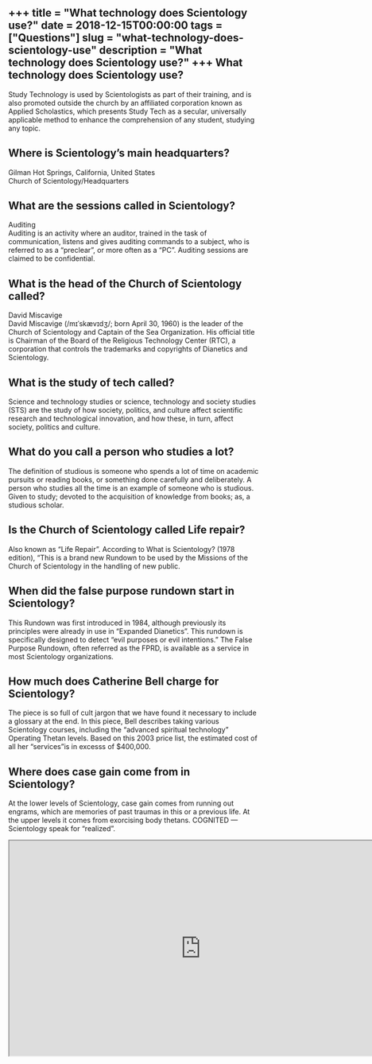+++
title = "What technology does Scientology use?"
date = 2018-12-15T00:00:00
tags = ["Questions"]
slug = "what-technology-does-scientology-use"
description = "What technology does Scientology use?"
+++
What technology does Scientology use?
-------------------------------------

Study Technology is used by Scientologists as part of their training, and is also promoted outside the church by an affiliated corporation known as Applied Scholastics, which presents Study Tech as a secular, universally applicable method to enhance the comprehension of any student, studying any topic.

Where is Scientology’s main headquarters?
-----------------------------------------

Gilman Hot Springs, California, United States  
Church of Scientology/Headquarters

What are the sessions called in Scientology?
--------------------------------------------

Auditing  
Auditing is an activity where an auditor, trained in the task of communication, listens and gives auditing commands to a subject, who is referred to as a “preclear”, or more often as a “PC”. Auditing sessions are claimed to be confidential.

What is the head of the Church of Scientology called?
-----------------------------------------------------

David Miscavige  
David Miscavige (/mɪˈskævɪdʒ/; born April 30, 1960) is the leader of the Church of Scientology and Captain of the Sea Organization. His official title is Chairman of the Board of the Religious Technology Center (RTC), a corporation that controls the trademarks and copyrights of Dianetics and Scientology.

What is the study of tech called?
---------------------------------

Science and technology studies or science, technology and society studies (STS) are the study of how society, politics, and culture affect scientific research and technological innovation, and how these, in turn, affect society, politics and culture.

What do you call a person who studies a lot?
--------------------------------------------

The definition of studious is someone who spends a lot of time on academic pursuits or reading books, or something done carefully and deliberately. A person who studies all the time is an example of someone who is studious. Given to study; devoted to the acquisition of knowledge from books; as, a studious scholar.

Is the Church of Scientology called Life repair?
------------------------------------------------

Also known as “Life Repair”. According to What is Scientology? (1978 edition), “This is a brand new Rundown to be used by the Missions of the Church of Scientology in the handling of new public.

When did the false purpose rundown start in Scientology?
--------------------------------------------------------

This Rundown was first introduced in 1984, although previously its principles were already in use in “Expanded Dianetics”. This rundown is specifically designed to detect “evil purposes or evil intentions.” The False Purpose Rundown, often referred as the FPRD, is available as a service in most Scientology organizations.

How much does Catherine Bell charge for Scientology?
----------------------------------------------------

The piece is so full of cult jargon that we have found it necessary to include a glossary at the end. In this piece, Bell describes taking various Scientology courses, including the “advanced spiritual technology” Operating Thetan levels. Based on this 2003 price list, the estimated cost of all her “services”is in excesss of $400,000.

Where does case gain come from in Scientology?
----------------------------------------------

At the lower levels of Scientology, case gain comes from running out engrams, which are memories of past traumas in this or a previous life. At the upper levels it comes from exorcising body thetans. COGNITED — Scientology speak for “realized”.

<iframe allow="accelerometer; autoplay; clipboard-write; encrypted-media; gyroscope; picture-in-picture" allowfullscreen="" class="__youtube_prefs__  epyt-is-override  no-lazyload" data-no-lazy="1" data-origheight="433" data-origwidth="770" data-skipgform_ajax_framebjll="" height="433" id="_ytid_13147" loading="lazy" src="https://www.youtube.com/embed/ou8xvx5Q0js?enablejsapi=1&autoplay=0&cc_load_policy=0&cc_lang_pref=&iv_load_policy=1&loop=0&modestbranding=0&rel=1&fs=1&playsinline=0&autohide=2&theme=dark&color=red&controls=1&" title="YouTube player" width="770"></iframe>